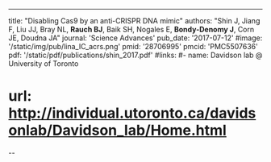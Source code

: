 ---
title: "Disabling Cas9 by an anti-CRISPR DNA mimic"
authors: "Shin J, Jiang F, Liu JJ, Bray NL, **Rauch BJ**, Baik SH, Nogales E, **Bondy-Denomy J**, Corn JE, Doudna JA"
journal: 'Science Advances'
pub_date: '2017-07-12'
#image: '/static/img/pub/lina_IC_acrs.png'
pmid: '28706995'
pmcid: 'PMC5507636'
pdf: '/static/pdf/publications/shin_2017.pdf'
#links:
#- name: Davidson lab @ University of Toronto
#  url: http://individual.utoronto.ca/davidsonlab/Davidson_lab/Home.html
--
